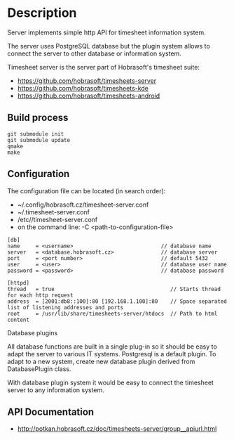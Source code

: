 # Description


Server implements simple http API for timesheet information system.

The server uses PostgreSQL database but the plugin system
allows to connect the server to other database or
information system.

Timesheet server is the server part of Hobrasoft's timesheet suite:

- https://github.com/hobrasoft/timesheets-server
- https://github.com/hobrasoft/timesheets-kde
- https://github.com/hobrasoft/timesheets-android

## Build process
    git submodule init
    git submodule update
    qmake
    make

## Configuration
The configuration file can be located (in search order):
- ~/.config/hobrasoft.cz/timesheet-server.conf
- ~/.timesheet-server.conf
- /etc//timesheet-server.conf
- on the command line: -C &lt;path-to-configuration-file&gt;

```
[db]
name     = <username>                            // database name
server   = <database.hobrasoft.cz>               // database server
port     = <port number>                         // default 5432
user     = <user>                                // database user name
password = <password>                            // database password

[httpd]
thread   = true                                     // Starts thread for each http request
address  = [2001:db8::100]:80 [192.168.1.100]:80    // Space separated list of listening addresses and ports
root     = /usr/lib/share/timesheets-server/htdocs  // Path to html content
```

Database plugins

All database functions are built in a single plug-in so
it should be easy to adapt the server to various IT 
systems. Postgresql is a default plugin. To adapt to a new
system, create new database plugin derived from DatabasePlugin class.

With database plugin system it would be easy to connect the
timesheet server to any information system.

## API Documentation

- http://potkan.hobrasoft.cz/doc/timesheets-server/group__apiurl.html

